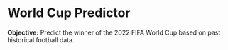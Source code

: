 # World Cup Predictor

**Objective:** Predict the winner of the 2022 FIFA World Cup based on past historical football data.
